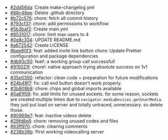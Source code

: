 - [#2dd56da](https://github.com/shu-vro/video-audio-chat/commit/2dd56dadeab0af942e15406aecf5c56e82e12ce4): Create make-changelog.yml
- [#88c48ee](https://github.com/shu-vro/video-audio-chat/commit/88c48ee7a835f2134cf0aed919e3f8eba2f8daab): Delete .github directory
- [#b72c576](https://github.com/shu-vro/video-audio-chat/commit/b72c576a936076896c6024aa0240f047bd40d76c): chore: fetch all commit history
- [#793cf37](https://github.com/shu-vro/video-audio-chat/commit/793cf37bd84a991ffa6b325b645d7a34c0816694): chore: add permissions to workflow
- [#5b3baf2](https://github.com/shu-vro/video-audio-chat/commit/5b3baf2e573cc58db94d17716be6b1476c0aae2a): Create main.yml
- [#8531017](https://github.com/shu-vro/video-audio-chat/commit/8531017286f14b6a74507a9d0dd69e5d9af1bb95): chore: limit max users to 4
- [#0e8c334](https://github.com/shu-vro/video-audio-chat/commit/0e8c334bf331fd7af3ec3d66189d7f7ed1f1ac7d): UPDATE README.md
- [#a672542](https://github.com/shu-vro/video-audio-chat/commit/a672542138b190be4ec45665222aff0e540f8b4e): Create LICENSE
- [#bee80f3](https://github.com/shu-vro/video-audio-chat/commit/bee80f3b891e9658f4914310d51efbefb599d0a5): feat: added invite link button chore: Update Prettier configuration and package dependencies
- [#db93c50](https://github.com/shu-vro/video-audio-chat/commit/db93c50e584bd0c24fa85ada0563ab29b2088599): feat!: a working group call successful!
- [#915021f](https://github.com/shu-vro/video-audio-chat/commit/915021f699a3158b033542fe3b3d7bd64f46c9e4): chore!: native approach trying absolute success on 1v1 communication
- [#35e0350](https://github.com/shu-vro/video-audio-chat/commit/35e0350d1acde56b117b6036f776c6ad76223b08): refactor: clean code + preparation for future modifications
- [#24b49f7](https://github.com/shu-vro/video-audio-chat/commit/24b49f787208eab0c253a834e63b79ead8a7e159): fix: call end button doesn't work properly.
- [#3b808b8](https://github.com/shu-vro/video-audio-chat/commit/3b808b839d48d75280141346529569095710dfec): chore: chips and global imports available
- [#0a81f09](https://github.com/shu-vro/video-audio-chat/commit/0a81f09bade24b1b7eed7cd22c89e19b1128b067): fix: add limits for unused sockets. for some reason, sockets are created multiple times due to `navigator.mediaDevices.getUserMedia`. they just put load on server and totally untraced, unnecessary. so delete those.
- [#90969e7](https://github.com/shu-vro/video-audio-chat/commit/90969e7e2ac6dddb13d9a20c0cb55eedff7124f8): feat: inactive videos delete
- [#29fd8e8](https://github.com/shu-vro/video-audio-chat/commit/29fd8e8bf0927b80c52461d17c24d7405b39e1bc): chore: removing unused codes and files
- [#63ff970](https://github.com/shu-vro/video-audio-chat/commit/63ff9701de90d13a9ae9bda3e684054b624c28a5): chore: clearing comments
- [#238b38b](https://github.com/shu-vro/video-audio-chat/commit/238b38b64cc6802f70a2553523473b20ca7b678b): !first working videocalling server